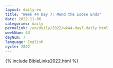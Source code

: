 ```yaml
---
layout: daily-en
title: "Week 44 Day 7: Mend the Loose Ends"
date: 2022-11-06
categories: daily
permalink: /en/daily/2022/wk44-day7-daily.html
weekNum: 44
dayNum: 7
language: English
cycle: 2022
---
```

{% include BibleLinks2022.html %} 
